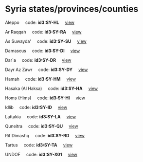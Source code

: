 # Syria states/provinces/counties
Aleppo&nbsp;&nbsp;&nbsp;&nbsp;&nbsp;code: **id3:SY-HL**&nbsp;&nbsp;&nbsp;&nbsp;&nbsp;[view](../export/geojson/medium/id3/sy/hl.geojson)&nbsp;&nbsp;&nbsp;&nbsp;&nbsp;


Ar Raqqah&nbsp;&nbsp;&nbsp;&nbsp;&nbsp;code: **id3:SY-RA**&nbsp;&nbsp;&nbsp;&nbsp;&nbsp;[view](../export/geojson/medium/id3/sy/ra.geojson)&nbsp;&nbsp;&nbsp;&nbsp;&nbsp;


As Suwayda'&nbsp;&nbsp;&nbsp;&nbsp;&nbsp;code: **id3:SY-SU**&nbsp;&nbsp;&nbsp;&nbsp;&nbsp;[view](../export/geojson/medium/id3/sy/su.geojson)&nbsp;&nbsp;&nbsp;&nbsp;&nbsp;


Damascus&nbsp;&nbsp;&nbsp;&nbsp;&nbsp;code: **id3:SY-DI**&nbsp;&nbsp;&nbsp;&nbsp;&nbsp;[view](../export/geojson/medium/id3/sy/di.geojson)&nbsp;&nbsp;&nbsp;&nbsp;&nbsp;


Dar`a&nbsp;&nbsp;&nbsp;&nbsp;&nbsp;code: **id3:SY-DR**&nbsp;&nbsp;&nbsp;&nbsp;&nbsp;[view](../export/geojson/medium/id3/sy/dr.geojson)&nbsp;&nbsp;&nbsp;&nbsp;&nbsp;


Dayr Az Zawr&nbsp;&nbsp;&nbsp;&nbsp;&nbsp;code: **id3:SY-DY**&nbsp;&nbsp;&nbsp;&nbsp;&nbsp;[view](../export/geojson/medium/id3/sy/dy.geojson)&nbsp;&nbsp;&nbsp;&nbsp;&nbsp;


Hamah&nbsp;&nbsp;&nbsp;&nbsp;&nbsp;code: **id3:SY-HM**&nbsp;&nbsp;&nbsp;&nbsp;&nbsp;[view](../export/geojson/medium/id3/sy/hm.geojson)&nbsp;&nbsp;&nbsp;&nbsp;&nbsp;


Hasaka (Al Haksa)&nbsp;&nbsp;&nbsp;&nbsp;&nbsp;code: **id3:SY-HA**&nbsp;&nbsp;&nbsp;&nbsp;&nbsp;[view](../export/geojson/medium/id3/sy/ha.geojson)&nbsp;&nbsp;&nbsp;&nbsp;&nbsp;


Homs (Hims)&nbsp;&nbsp;&nbsp;&nbsp;&nbsp;code: **id3:SY-HI**&nbsp;&nbsp;&nbsp;&nbsp;&nbsp;[view](../export/geojson/medium/id3/sy/hi.geojson)&nbsp;&nbsp;&nbsp;&nbsp;&nbsp;


Idlib&nbsp;&nbsp;&nbsp;&nbsp;&nbsp;code: **id3:SY-ID**&nbsp;&nbsp;&nbsp;&nbsp;&nbsp;[view](../export/geojson/medium/id3/sy/id.geojson)&nbsp;&nbsp;&nbsp;&nbsp;&nbsp;


Lattakia&nbsp;&nbsp;&nbsp;&nbsp;&nbsp;code: **id3:SY-LA**&nbsp;&nbsp;&nbsp;&nbsp;&nbsp;[view](../export/geojson/medium/id3/sy/la.geojson)&nbsp;&nbsp;&nbsp;&nbsp;&nbsp;


Quneitra&nbsp;&nbsp;&nbsp;&nbsp;&nbsp;code: **id3:SY-QU**&nbsp;&nbsp;&nbsp;&nbsp;&nbsp;[view](../export/geojson/medium/id3/sy/qu.geojson)&nbsp;&nbsp;&nbsp;&nbsp;&nbsp;


Rif Dimashq&nbsp;&nbsp;&nbsp;&nbsp;&nbsp;code: **id3:SY-RD**&nbsp;&nbsp;&nbsp;&nbsp;&nbsp;[view](../export/geojson/medium/id3/sy/rd.geojson)&nbsp;&nbsp;&nbsp;&nbsp;&nbsp;


Tartus&nbsp;&nbsp;&nbsp;&nbsp;&nbsp;code: **id3:SY-TA**&nbsp;&nbsp;&nbsp;&nbsp;&nbsp;[view](../export/geojson/medium/id3/sy/ta.geojson)&nbsp;&nbsp;&nbsp;&nbsp;&nbsp;


UNDOF&nbsp;&nbsp;&nbsp;&nbsp;&nbsp;code: **id3:SY-X01**&nbsp;&nbsp;&nbsp;&nbsp;&nbsp;[view](../export/geojson/medium/id3/sy/x01.geojson)&nbsp;&nbsp;&nbsp;&nbsp;&nbsp;

